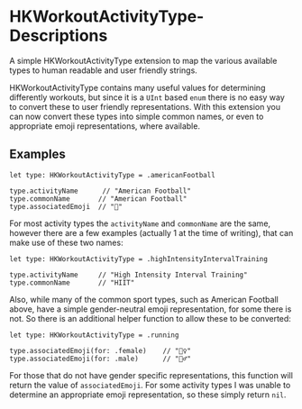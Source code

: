 # HKWorkoutActivityType-Descriptions
A simple HKWorkoutActivityType extension to map the various available types to human readable and user friendly strings.

HKWorkoutActivityType contains many useful values for determining differently workouts, but since it is a `UInt` based `enum` there is no easy way to convert these to user friendly representations. With this extension you can now convert these types into simple common names, or even to appropriate emoji representations, where available.

## Examples

```
let type: HKWorkoutActivityType = .americanFootball

type.activityName      // "American Football"
type.commonName       // "American Football"
type.associatedEmoji  // "🏈"
```

For most activity types the `activityName` and `commonName` are the same, however there are a few examples (actually 1 at the time of writing), that can make use of these two names:

```
let type: HKWorkoutActivityType = .highIntensityIntervalTraining

type.activityName     // "High Intensity Interval Training"
type.commonName       // "HIIT"
```

Also, while many of the common sport types, such as American Football above, have a simple gender-neutral emoji representation, for some there is not. So there is an additional helper function to allow these to be converted:

```
let type: HKWorkoutActivityType = .running

type.associatedEmoji(for: .female)    // "🏃‍♀️"
type.associatedEmoji(for: .male)      // "🏃‍♂️"
```

For those that do not have gender specific representations, this function will return the value of `associatedEmoji`. For some activity types I was unable to determine an appropriate emoji representation, so these simply return `nil`.
